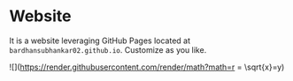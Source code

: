 # Website

It is a website leveraging GitHub Pages located at `bardhansubhankar02.github.io`. Customize as you like.

![](https://render.githubusercontent.com/render/math?math=r = \sqrt{x}=y)
